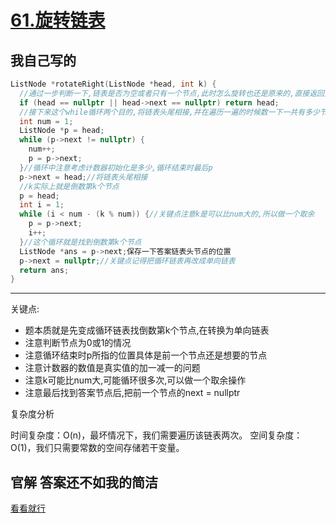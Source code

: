 # [61.旋转链表](https://leetcode.cn/problems/rotate-list/)

## 我自己写的 

```c++
ListNode *rotateRight(ListNode *head, int k) {
  //通过一步判断一下,链表是否为空或者只有一个节点,此时怎么旋转也还是原来的,直接返回头节点
  if (head == nullptr || head->next == nullptr) return head;
  //接下来这个while循环两个目的,将链表头尾相接,并在遍历一遍的时候数一下一共有多少节点,
  int num = 1;
  ListNode *p = head;
  while (p->next != nullptr) {
    num++;
    p = p->next;
  }//循环中注意考虑计数器初始化是多少,循环结束时最后p
  p->next = head;//将链表头尾相接
  //k实际上就是倒数第k个节点
  p = head;
  int i = 1;
  while (i < num - (k % num)) {//关键点注意k是可以比num大的,所以做一个取余
    p = p->next;
    i++;
  }//这个循环就是找到倒数第k个节点
  ListNode *ans = p->next;保存一下答案链表头节点的位置
  p->next = nullptr;//关键点记得把循环链表再改成单向链表
  return ans;
}
```

---

关键点:
- 题本质就是先变成循环链表找倒数第k个节点,在转换为单向链表
- 注意判断节点为0或1的情况
- 注意循环结束时p所指的位置具体是前一个节点还是想要的节点
- 注意计数器的数值是真实值的加一减一的问题
- 注意k可能比num大,可能循环很多次,可以做一个取余操作
- 注意最后找到答案节点后,把前一个节点的next = nullptr

复杂度分析

时间复杂度：O(n)，最坏情况下，我们需要遍历该链表两次。
空间复杂度：O(1)，我们只需要常数的空间存储若干变量。

## 官解 答案还不如我的简洁

[看看就行](https://leetcode.cn/problems/rotate-list/solution/xuan-zhuan-lian-biao-by-leetcode-solutio-woq1/)